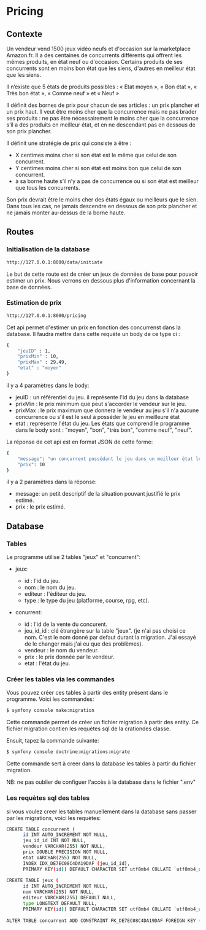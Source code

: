 # Pricing


## Contexte

Un vendeur vend 1500 jeux vidéo neufs et d'occasion sur la marketplace Amazon.fr.
Il a des centaines de concurrents différents qui offrent les mêmes produits, en état neuf ou d'occasion.
Certains produits de ses concurrents sont en moins bon état que les siens, d'autres en meilleur état que les siens. 

Il n’existe que 5 états de produits possibles : « Etat moyen », « Bon état », « Très bon état », « Comme neuf » et « Neuf »

Il définit des bornes de prix pour chacun de ses articles : un prix plancher et un prix haut. 
Il veut être moins cher que la concurrence mais ne pas brader ses produits : ne pas être nécessairement le moins cher que la concurrence s’il a des produits en meilleur état,
et en ne descendant pas en dessous de son prix plancher.

Il définit une stratégie de prix qui consiste à être :
  - X centimes moins cher si son état est le même que celui de son concurrent.
  - Y centimes moins cher si son état est moins bon que celui de son concurrent.
  - à sa borne haute s’il n’y a pas de concurrence ou si son état est meilleur que tous les concurrents.
  
Son prix devrait être le moins cher des états égaux ou meilleurs que le sien.
Dans tous les cas, ne jamais descendre en dessous de son prix plancher et ne jamais monter au-dessus de la borne haute.



## Routes

### Initialisation de la database

```bash
http://127.0.0.1:8000/data/initiate
```
Le but de cette route est de créer un jeux de données de base pour pouvoir estimer un prix.
Nous verrons en dessous plus d'information concernant la base de données.

### Estimation de prix

```bash
http://127.0.0.1:8000/pricing
```
Cet api permet d'estimer un prix en fonction des concurrenst dans la database.
Il faudra mettre dans cette requète un body de ce type ci :

```bash
{
    "jeuID" : 1,
    "prixMin" : 10,
    "prixMax" : 29.49,
    "etat" : "moyen"
}
```
il y a 4 paramètres dans le body:
  - jeuID : un référentiel du jeu. il représente l'id du jeu dans la database
  - prixMin : le prix minimum que peut s'accorder le vendeur sur le jeu.
  - prixMax : le prix maximum que donnera le vendeur au jeu s'il n'a aucune concurrence ou s'il est le seul à posséder le jeu en meilleure état
  - etat : représente l'état du jeu. Les états que comprend le programme dans le body sont : "moyen", "bon", "très bon", "comme neuf", "neuf".
  
La réponse de cet api est en format JSON de cette forme:
```bash
{
    "message": "un concurrent possédant le jeu dans un meilleur état le vend 10.5 euros",
    "prix": 10
}
```
il y a 2 paramètres dans la réponse:
  - message: un petit descriptif de la situation pouvant justifié le prix estimé.
  - prix :  le prix estimé.
  
## Database

### Tables
Le programme utilise 2 tables "jeux" et "concurrent":
  - jeux:
      - id : l'id du jeu.
      - nom :  le nom du jeu.
      - editeur : l'éditeur du jeu.
      - type : le type du jeu (platforme, course, rpg, etc).
      
  - conurrent:
      - id : l'id de la vente du concurent.
      - jeu_id_id : clé étrangère sur la table "jeux". (je n'ai pas choisi ce nom. C'est le nom donné par defaut durant la migration. J'ai essayé de le changer mais j'ai eu que des problèmes).
      - vendeur : le nom du vendeur.
      - prix : le prix donnée par le vendeur.
      - etat : l'état du jeu.
      
### Créer les tables via les commandes
      
Vous pouvez créer ces tables à partir des entity présent dans le programme.
Voici les commandes:
  
```bash
$ symfony console make:migration
```
Cette commande permet de créer un fichier migration à partir des entity.
Ce fichier migration contien les requètes sql de la crationdes classe.

Ensuit, tapez la commande suivante:
```bash
$ symfony console doctrine:migrations:migrate
```
Cette commande sert à creer dans la database les tables à partir du fichier migration.

NB: ne pas oublier de configuer l'accès à la database dans le fichier ".env"

### Les requètes sql des tables

si vous voulez creer les tables manuellement dans la database sans passer par les migrations, voici les requètes:
```bash
CREATE TABLE concurrent (
      id INT AUTO_INCREMENT NOT NULL, 
      jeu_id_id INT NOT NULL,
      vendeur VARCHAR(255) NOT NULL,
      prix DOUBLE PRECISION NOT NULL,
      etat VARCHAR(255) NOT NULL,
      INDEX IDX_DE7EC08C4DA19DAF (jeu_id_id),
      PRIMARY KEY(id)) DEFAULT CHARACTER SET utf8mb4 COLLATE `utf8mb4_unicode_ci` ENGINE = InnoDB;
      
CREATE TABLE jeux (
      id INT AUTO_INCREMENT NOT NULL,
      nom VARCHAR(255) NOT NULL,
      editeur VARCHAR(255) DEFAULT NULL,
      type LONGTEXT DEFAULT NULL,
      PRIMARY KEY(id)) DEFAULT CHARACTER SET utf8mb4 COLLATE `utf8mb4_unicode_ci` ENGINE = InnoDB;
      
ALTER TABLE concurrent ADD CONSTRAINT FK_DE7EC08C4DA19DAF FOREIGN KEY (jeu_id_id) REFERENCES jeux (id);      
```

     
     
     
